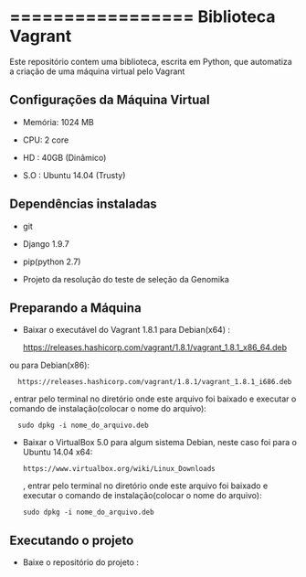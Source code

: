 =================
Biblioteca Vagrant
=================

Este repositório contem uma biblioteca, escrita em Python, que automatiza a criação de uma máquina virtual pelo Vagrant

Configurações da Máquina Virtual
------------

  - Memória: 1024 MB

  - CPU: 2 core

  - HD : 40GB (Dinâmico)
  
  - S.O : Ubuntu 14.04 (Trusty)
    
Dependências instaladas
------------
  - git
  
  - Django 1.9.7
  
  - pip(python 2.7)
  
  - Projeto da resolução do teste de seleção da Genomika
  

Preparando a Máquina
------------

  - Baixar o executável do Vagrant 1.8.1 para Debian(x64) :
  
      https://releases.hashicorp.com/vagrant/1.8.1/vagrant_1.8.1_x86_64.deb
    
  ou para Debian(x86):
      
      https://releases.hashicorp.com/vagrant/1.8.1/vagrant_1.8.1_i686.deb

  , entrar pelo terminal no diretório onde este arquivo foi baixado e executar o comando de instalação(colocar o nome do arquivo):
  
      sudo dpkg -i nome_do_arquivo.deb
  
  - Baixar o VirtualBox 5.0 para algum sistema Debian, neste caso foi para o Ubuntu 14.04 x64:
  
        https://www.virtualbox.org/wiki/Linux_Downloads

    , entrar pelo terminal no diretório onde este arquivo foi baixado e executar o comando de instalação(colocar o nome do arquivo):
    
        sudo dpkg -i nome_do_arquivo.deb

Executando o projeto
------------

  - Baixe o repositório do projeto :
    
